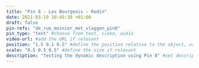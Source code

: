 ```yaml
---
title: "Pin 8 - Les Bourgeois - Rodin"
date: 2021-03-19 10:45:38 +01:00
draft: false
pin-refs: "de_rue_mosnier_met_vlaggen_pin8"
pin_type: "text" #choose from text, video, audio
video-url: #add the URL if relevant
position: "1.5 0.1 0.5" #define the position relative to the object, use aframe inspector to set correctly
scale: "0.5 0.5 0.5" #define the size if relevant
description: "Testing the dynamic description using Pin 8" #set description if relevant
---
```

